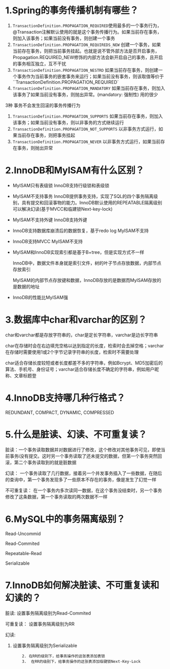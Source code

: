 # 1.Spring的事务传播机制有哪些？ 

1. `TransactionDefinition.PROPAGATION_REQUIRED`使用最多的一个事务行为，@Transaction注解默认使用的就是这个事务传播行为。如果当前存在事务，则加入该事务；如果当前没有事务，则创建一个事务
2. `TransactionDefinition.PROPAGATION_REQUIREDS_NEW` 创建一个事务，如果当前存在事务，则把当前事务挂起。也就是说不管外部方法是否开启事务，Propagation.REQUIRED_NEW修饰的内部方法会新开启自己的事务，且开启的事务相互独立，互不干扰
3. `TransactionDefinition.PROPAGATION_NESTRD` 如果当前存在事务，则创建一个事务作为当前事务的嵌套事务来运行；如果当前没有事务，则该取值等价于``TransactionDefinition.PROPAGATION_REQUIRED`
4. `TransactionDefinition.PROPAGATION_MANDATORY` 如果当前存在事务，则加入该事务了如果当前没有事务，则抛出异常。(mandatory: 强制性) 用的很少

3种 事务不会发生回滚的事务传播行为

1. `TransactionDefinition.PROPAGATION_SUPPORTS` 如果当前存在事务，则加入该事务；如果当前没有事务，则以非事务的方式继续运行
2. `TransactionDefinition.PROPAGATION_NOT_SUPPORTS` 以非事务方式运行，如果当前存在事务，则把事务挂起
3. `TransactionDefinition.PROPAGATION_NEVER` 以非事务方式运行，如果当前存在事务，则抛出异常

# 2.InnoDB和MyISAM有什么区别？ 

- MyISAM只有表级锁 InnoDB支持行级锁和表级锁

- MyISAM不支持事务 InnoDB提供事务支持，实现了SQL的四个事务隔离级别，具有提交和回滚事物的能力。InnoDB默认使用的REPEATABLE隔离级别可以解决幻读(基于MVCC和临建锁Next-key-lock)

- MyISAM不支持外键 InnoDB支持外键

- InnoDB支持数据库崩溃后的数据恢复，基于redo log MyISAM不支持

- InnoDB支持MVCC MyISAM不支持

- MyISAM和InnoDB实现索引都是基于B+tree，但是实现方式不一样

  InnoDB中，数据文件本身就是索引文件，树的叶子节点存放数据，内部节点存放索引

  MyISAM的内部节点存放键和数据，InnoDB存放的是数据而MyISAM存放的是数据的地址

- InnoDB的性能比MyISAM强

# 3.数据库中char和varchar的区别？

 char和varchar都是存放字符串的，char是定长字符串，varchar是边长字符串

char在存储时会在右边填充空格以达到指定的长度，检索时会去掉空格；varchar在存储时需要使用1或2个字节记录字符串的长度，检索时不需要处理

char适合存储长度较短或者长度都差不多的字符串，例如Bcrypt、MD5加密后的算法、手机号、身份证号；varchar适合存储长度不确定的字符串，例如用户昵称、文章标题登

# 4.InnoDB支持哪几种行格式？

 REDUNDANT, COMPACT, DYNAMIC, COMPRESSED

# 5.什么是脏读、幻读、不可重复读？ 

脏读：一个事务读取数据并对数据进行了修改，这个修改对其他事务可见，即使当前事务i没有提交。这时另一个事务读取了还未提交的数据，但第一个事务突然回滚，第二个事务读取到的就是脏数据

幻读： 一个事务读取了几行数据，接着另一个并发事务插入了一些数据，在随后的查询中，第一个事务发现多了一些原本不存在的事务，像是发生了幻觉一样

不可重复读： 在一个事务内多次读同一数据，在这个事务没结束时，另一个事务修改了这条数据，第一个事务读取的两次数据不一样

# 6.MySQL中的事务隔离级别？ 

Read-Uncommid

Read-Commited

Repeatable-Read

Serializable

# 7.InnoDB如何解决脏读、不可重复读和幻读的？

脏读: 设置事务隔离级别为Read-Commited

可重复读： 设置事务隔离级别为RR

幻读:  

1. 设置事务隔离级别为Serializable 

   		   2. 在RR的级别下，给事务操作的这张表添加表锁
   		   3.  在RR的级别下，给事务操作的这张表添加临键锁Next-Key-Lock

